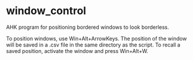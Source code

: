 window_control
==============

AHK program for positioning bordered windows to look borderless.

To position windows, use Win+Alt+ArrowKeys.  The position of the window will be saved in a .csv file in the same directory as the script.  To recall a saved position, activate the window and press Win+Alt+W.
